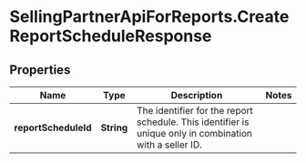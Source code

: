 # SellingPartnerApiForReports.CreateReportScheduleResponse

## Properties

Name | Type | Description | Notes
------------ | ------------- | ------------- | -------------
**reportScheduleId** | **String** | The identifier for the report schedule. This identifier is unique only in combination with a seller ID. | 



